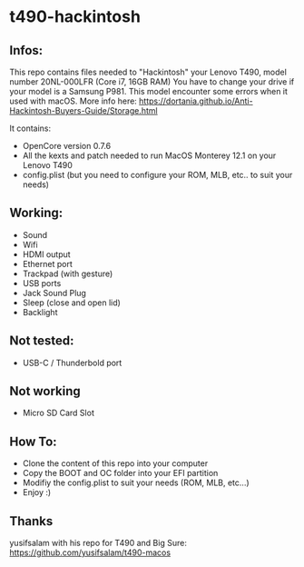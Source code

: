 # t490-hackintosh

## Infos:
This repo contains files needed to "Hackintosh" your Lenovo T490, model number 20NL-000LFR (Core i7, 16GB RAM)
You have to change your drive if your model is a Samsung P981. This model encounter some errors when it used with macOS.
More info here: https://dortania.github.io/Anti-Hackintosh-Buyers-Guide/Storage.html

It contains:
- OpenCore version 0.7.6
- All the kexts and patch needed to run MacOS Monterey 12.1 on your Lenovo T490
- config.plist (but you need to configure your ROM, MLB, etc.. to suit your needs)

## Working:
- Sound
- Wifi
- HDMI output
- Ethernet port
- Trackpad (with gesture)
- USB ports
- Jack Sound Plug
- Sleep (close and open lid)
- Backlight

## Not tested:
- USB-C / Thunderbold port

## Not working
- Micro SD Card Slot

## How To:
- Clone the content of this repo into your computer
- Copy the BOOT and OC folder into your EFI partition
- Modifiy the config.plist to suit your needs (ROM, MLB, etc...)
- Enjoy :)

## Thanks
yusifsalam with his repo for T490 and Big Sure:
https://github.com/yusifsalam/t490-macos

